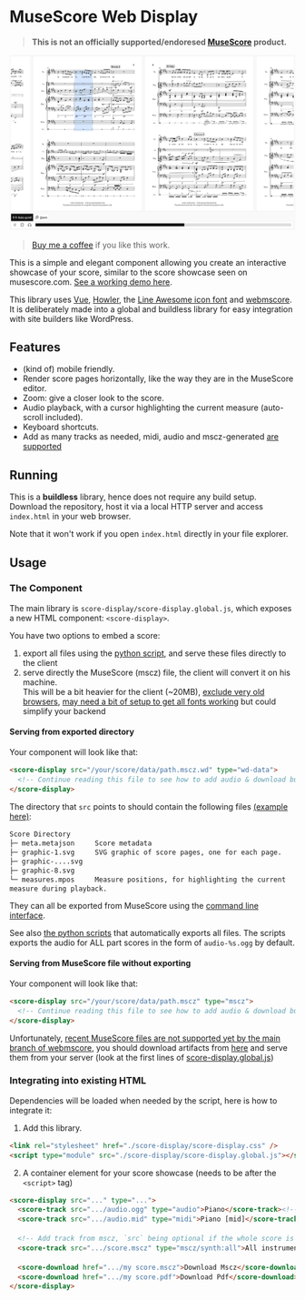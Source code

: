 # MuseScore Web Display

> **This is not an officially supported/endoresed [MuseScore](https://musescore.org/) product.**

![screenshot](screenshot.png)

> [Buy me a coffee](https://afdian.net/a/yezhiyi9670) if you like this work.

This is a simple and elegant component allowing you create an interactive showcase of your score, similar to the score showcase seen on musescore.com. [See a working demo here](https://sparkslab.art/dictations/dict-proud-of-you/).

This library uses [Vue](https://vuejs.org/), [Howler](https://github.com/goldfire/howler.js), the [Line Awesome icon font](https://icons8.com/line-awesome) and [webmscore](https://github.com/LibreScore/webmscore). It is deliberately made into a global and buildless library for easy integration with site builders like WordPress.

## Features

- (kind of) mobile friendly.
- Render score pages horizontally, like the way they are in the MuseScore editor.
- Zoom: give a closer look to the score.
- Audio playback, with a cursor highlighting the current measure (auto-scroll included).
- Keyboard shortcuts.
- Add as many tracks as needed, midi, audio and mscz-generated [are supported](#integrating-into-existing-html)

## Running

This is a **buildless** library, hence does not require any build setup. Download the repository, host it via a local HTTP server and access `index.html` in your web browser.

Note that it won't work if you open `index.html` directly in your file explorer.

## Usage

### The Component

The main library is `score-display/score-display.global.js`, which exposes a new HTML component: `<score-display>`.

You have two options to embed a score:
1. export all files using the [python script](./py-script/wd_export.py), and serve these files directly to the client
2. serve directly the MuseScore (mscz) file, the client will convert it on his machine.  
   This will be a bit heavier for the client (~20MB), [exclude very old browsers](https://github.com/LibreScore/webmscore?tab=readme-ov-file#browser-support), [may need a bit of setup to get all fonts working](https://github.com/LibreScore/webmscore?tab=readme-ov-file#load-extra-fonts) but could simplify your backend

#### Serving from exported directory

Your component will look like that:
```html
<score-display src="/your/score/data/path.mscz.wd" type="wd-data">
  <!-- Continue reading this file to see how to add audio & download buttons -->
</score-display>
```


The directory that `src` points to should contain the following files [(example here)](./data/Proud%20Of%20You.mscz.wd/):

```plain
Score Directory
├─ meta.metajson     Score metadata
├─ graphic-1.svg     SVG graphic of score pages, one for each page.
├─ graphic-....svg
├─ graphic-8.svg
└─ measures.mpos     Measure positions, for highlighting the current measure during playback.
```

They can all be exported from MuseScore using the [command line interface](https://musescore.org/en/handbook/3/command-line-options).

See also [the python scripts](./py-script/) that automatically exports all files. The scripts exports the audio for ALL part scores in the form of `audio-%s.ogg` by default.

#### Serving from MuseScore file without exporting

Your component will look like that:
```html
<score-display src="/your/score/data/path.mscz" type="mscz">
  <!-- Continue reading this file to see how to add audio & download buttons -->
</score-display>
```

Unfortunately, [recent MuseScore files are not supported yet by the main branch of webmscore](https://github.com/LibreScore/webmscore/pull/15), you should download artifacts from [here](https://github.com/CarlGao4/webmscore/actions/runs/14575709935) and serve them from your server (look at the first lines of [score-display.global.js](./score-display/score-display.global.js))


### Integrating into existing HTML

Dependencies will be loaded when needed by the script, here is how to integrate it:

1. Add this library.

```html
<link rel="stylesheet" href="./score-display/score-display.css" />
<script type="module" src="./score-display/score-display.global.js"></script>
```

2. A container element for your score showcase (needs to be after the `<script>` tag)

```html
<score-display src="..." type="...">
  <score-track src=".../audio.ogg" type="audio">Piano</score-track><!-- Add audio track -->
  <score-track src=".../audio.mid" type="midi">Piano [mid]</score-track><!-- Add midi track as well! -->

  <!-- Add track from mscz, `src` being optional if the whole score is mscz -->
  <score-track src=".../score.mscz" type="mscz/synth:all">All instruments [from mscz]</score-track>

  <score-download href=".../my score.mscz">Download Mscz</score-download><!-- And download buttons! -->
  <score-download href=".../my score.pdf">Download Pdf</score-download>
</score-display>
```
